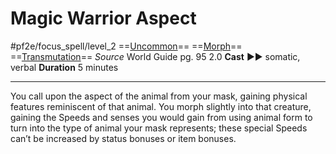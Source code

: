 # Magic Warrior Aspect
#pf2e/focus_spell/level_2
==[Uncommon](../../../../../TTRPGShare-Pathfinder-2E-Vault/rules/traits/uncommon.md)== ==[Morph](../../../../../TTRPGShare-Pathfinder-2E-Vault/rules/traits/morph.md)== ==[Transmutation](../../../../../TTRPGShare-Pathfinder-2E-Vault/rules/traits/transmutation.md)==
*Source* World Guide pg. 95 2.0
**Cast** ►► somatic, verbal
**Duration** 5 minutes

---
You call upon the aspect of the animal from your mask, gaining physical features reminiscent of that animal. You morph slightly into that creature, gaining the Speeds and senses you would gain from using animal form to turn into the type of animal your mask represents; these special Speeds can’t be increased by status bonuses or item bonuses.